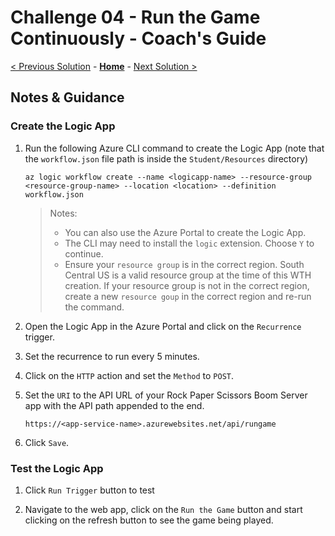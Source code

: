 # Challenge 04 - Run the Game Continuously - Coach's Guide

[< Previous Solution](./Solution-03.md) - **[Home](./README.md)** - [Next Solution >](./Solution-05.md)

## Notes & Guidance

### Create the Logic App

1.  Run the following Azure CLI command to create the Logic App (note that the `workflow.json` file path is inside the `Student/Resources` directory)

    ```shell
    az logic workflow create --name <logicapp-name> --resource-group <resource-group-name> --location <location> --definition workflow.json
    ```

    > Notes: 
    > - You can also use the Azure Portal to create the Logic App.
    > - The CLI may need to install the `logic` extension.  Choose `Y` to continue.
    > - Ensure your `resource group` is in the correct region.  South Central US is a valid resource group at the time of this WTH creation.  If your resource group is not in the correct region, create a new `resource goup` in the correct region and re-run the command.


1.  Open the Logic App in the Azure Portal and click on the `Recurrence` trigger.

1.  Set the recurrence to run every 5 minutes.

1.  Click on the `HTTP` action and set the `Method` to `POST`.

1.  Set the `URI` to the API URL of your Rock Paper Scissors Boom Server app with the API path appended to the end.

    ```shell
    https://<app-service-name>.azurewebsites.net/api/rungame
    ```

1.  Click `Save`.

### Test the Logic App

1.  Click `Run Trigger` button to test

1.  Navigate to the web app, click on the `Run the Game` button and start clicking on the refresh button to see the game being played.

